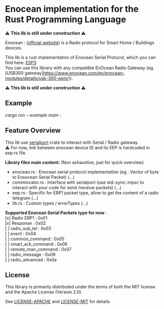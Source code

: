 # Enocean implementation for the Rust Programming Language           
         
:warning: **This lib is still under construction** :warning:           
         
Enocean : ([official website](https://www.enocean.com/en/)) is a Radio protocol for Smart Home / Buildings devices.         
         
This lib is a rust implementation of Enocean Serial Protocol, which you can find here: [ESP3](https://www.enocean.com/esp)           
You can use this library with any compatible EnOcean Radio Gateway (eg. [USB300 gateway]https://www.enocean.com/en/enocean-modules/details/usb-300-oem/)).           
         
:warning: **This lib is still under construction** :warning:       

## Example    
*cargo run --example main* :    
         
## Feature Overview           
         
This lib use [serialport](https://crates.io/crates/serialport) crate to interact with Serial / Radio gateway.      
:warning: For now, link between enocean device ID and its EEP is hardcoded in eep.rs file.

**Library files main content:** (Non axhaustive, just for quick overview)   
- enocean.rs : Enocean serial protocol implementation (eg . Vector of byte to Ensocean Serial Packet)  (...)   
- commincator.rs : Interface with serialport (use std::sync::mpsc to interact with your code for send /receive packets) (...)     
- eep.rs : Specific for ERP1 packet type, allow to get the content of a radio telegram (...)   
- lib.rs : Custom types / errorTypes (...)   


**Supported Enocean Serial Packets type for now** :              
[x] Radio ERP1 : 0x01             
[x] Response : 0x02              
[ ] radio_sub_tel : 0x03                
[ ] event : 0x04              
[ ] common_command : 0x05             
[ ] smart_ack_command : 0x06             
[ ] remote_man_command : 0x07             
[ ] radio_message : 0x09             
[ ] radio_advanced : 0x0a             
         

## License         
[license]: #license         
         
This library is primarily distributed under the terms of both the MIT license         
and the Apache License (Version 2.0).           
         
See [LICENSE-APACHE](LICENSE-APACHE) and [LICENSE-MIT](LICENSE-MIT) for details.         